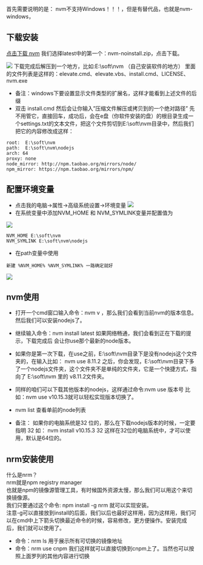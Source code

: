 首先需要说明的是： nvm不支持Windows！！！，但是有替代品，也就是nvm-windows，

## 下载安装
[点击下载 nvm](https://github.com/coreybutler/nvm-windows/releases) 
我们选择latest中的第一个：nvm-noinstall.zip，点击下载。

![](https://user-gold-cdn.xitu.io/2019/12/13/16efd68a85989904?w=1141&h=793&f=png&s=79793)
下载完成后解压到一个地方，比如:E:\soft\nvm （自己安装软件的地方） 里面的文件列表是这样的：elevate.cmd、elevate.vbs、install.cmd、LICENSE、nvm.exe
+ 备注：windows下要设置显示文件类型的扩展名，这样才能看到上述文件的后缀
+ 双击 install.cmd 然后会让你输入”压缩文件解压或拷贝到的一个绝对路径” 先不用管它，直接回车，成功后，会在e盘（你软件安装的盘）的根目录生成一个settings.txt的文本文件，把这个文件剪切到E:\soft\nvm目录中，然后我们把它的内容修改成这样：

```
root:  E:\soft\nvm
path:  E:\soft\nvm\nodejs
arch: 64 
proxy: none
node_mirror: http://npm.taobao.org/mirrors/node/
npm_mirror: https://npm.taobao.org/mirrors/npm/
```
## 配置环境变量
+ 点击我的电脑->属性->高级系统设置->环境变量
![](https://user-gold-cdn.xitu.io/2019/12/13/16efd7084f3b2c96?w=1153&h=666&f=png&s=156418)
+ 在系统变量中添加NVM_HOME 和 NVM_SYMLINK变量并配置值为

![](https://user-gold-cdn.xitu.io/2019/12/13/16efd73f1edadcd2?w=629&h=662&f=png&s=51149)
```
NVM_HOME E:\soft\nvm
NVM_SYMLINK E:\soft\nvm\nodejs
```
+ 在path变量中使用
```
新建 %NVM_HOME% %NVM_SYMLINK% 一路确定就好
```
![](https://user-gold-cdn.xitu.io/2019/12/13/16efd7531dcc396b?w=1148&h=623&f=png&s=85327)

## nvm使用
+ 打开一个cmd窗口输入命令：nvm v ，那么我们会看到当前nvm的版本信息。然后我们可以安装nodejs了。

+ 继续输入命令：nvm install latest 如果网络畅通，我们会看到正在下载的提示，下载完成后 会让你use那个最新的node版本。

+ 如果你是第一次下载，在use之前，E:\soft\nvm目录下是没有nodejs这个文件夹的，在输入比如： nvm use 8.11.2 之后，你会发现，E:\soft\nvm目录下多了一个nodejs文件夹，这个文件夹不是单纯的文件夹，它是一个快捷方式，指向了 E:\soft\nvm 里的 v8.11.2文件夹。

+ 同样的咱们可以下载其他版本的nodejs，这样通过命令:nvm use 版本号 比如：nvm use v10.15.3就可以轻松实现版本切换了。
+ nvm list 查看单前的node列表
+ 备注： 如果你的电脑系统是32 位的，那么在下载nodejs版本的时候，一定要指明 32 如： nvm install  v10.15.3 32 这样在32位的电脑系统中，才可以使用，默认是64位的。

## nrm安装使用
什么是nrm？<br/>
nrm就是npm registry manager<br/> 也就是npm的镜像源管理工具，有时候国外资源太慢，那么我们可以用这个来切换镜像源。<br/>
我们只要通过这个命令: npm install -g nrm 就可以实现安装。<br/>
注意-g可以直接放到install的后面，我们以后也最好这样用，因为这样用，我们可以在cmd中上下箭头切换最近命令的时候，容易修改，更方便操作。安装完成后，我们就可以使用了。

+ 命令：nrm ls 用于展示所有可切换的镜像地址
+ 命令：nrm use cnpm 我们这样就可以直接切换到cnpm上了。当然也可以按照上面罗列的其他内容进行切换